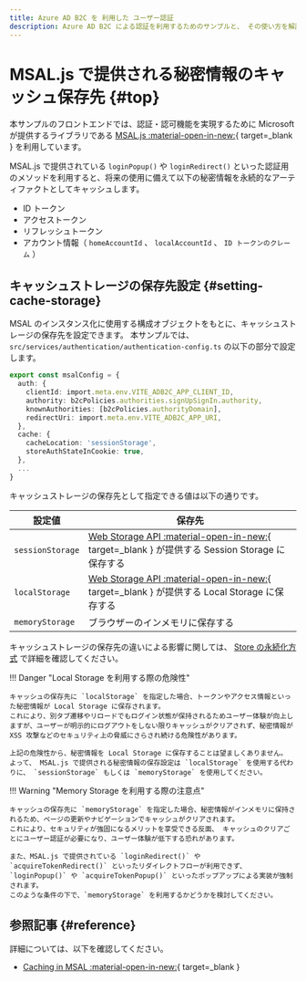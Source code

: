 ```yaml
---
title: Azure AD B2C を 利用した ユーザー認証
description: Azure AD B2C による認証を利用するためのサンプルと、 その使い方を解説します。
---
```


# MSAL.js で提供される秘密情報のキャッシュ保存先 {#top}

本サンプルのフロントエンドでは、認証・認可機能を実現するために Microsoft が提供するライブラリである [MSAL.js :material-open-in-new:](https://www.npmjs.com/package/@azure/msal-browser){ target=_blank } を利用しています。

MSAL.js で提供されている  `loginPopup()` や `loginRedirect()` といった認証用のメソッドを利用すると、将来の使用に備えて以下の秘密情報を永続的なアーティファクトとしてキャッシュします。

- ID トークン
- アクセストークン
- リフレッシュトークン
- アカウント情報（ `homeAccountId` 、 `localAccountId` 、 `ID トークンのクレーム` ）

## キャッシュストレージの保存先設定 {#setting-cache-storage}

MSAL のインスタンス化に使用する構成オブジェクトをもとに、キャッシュストレージの保存先を設定できます。
本サンプルでは、 `src/services/authentication/authentication-config.ts` の以下の部分で設定します。

``` ts title="authentication-config.ts" hl_lines="9"
export const msalConfig = {
  auth: {
    clientId: import.meta.env.VITE_ADB2C_APP_CLIENT_ID,
    authority: b2cPolicies.authorities.signUpSignIn.authority,
    knownAuthorities: [b2cPolicies.authorityDomain],
    redirectUri: import.meta.env.VITE_ADB2C_APP_URI,
  },
  cache: {
    cacheLocation: 'sessionStorage',
    storeAuthStateInCookie: true,
  },
  ...
}
```

キャッシュストレージの保存先として指定できる値は以下の通りです。

| 設定値 | 保存先 |
| ---------------- | --------------------------------------------- |
| `sessionStorage` | [Web Storage API :material-open-in-new:](https://developer.mozilla.org/ja/docs/Web/API/Web_Storage_API){ target=_blank } が提供する Session Storage に保存する |
| `localStorage`   | [Web Storage API :material-open-in-new:](https://developer.mozilla.org/ja/docs/Web/API/Web_Storage_API){ target=_blank } が提供する Local Storage に保存する |
| `memoryStorage`  | ブラウザーのインメモリに保存する |

キャッシュストレージの保存先の違いによる影響に関しては、 [Store の永続化方式](../../app-architecture/client-side-rendering/global-function/store-design-policy.md) で詳細を確認してください。

!!! Danger "Local Storage を利用する際の危険性"

    キャッシュの保存先に `localStorage` を指定した場合、トークンやアクセス情報といった秘密情報が Local Storage に保存されます。
    これにより、別タブ遷移やリロードでもログイン状態が保持されるためユーザー体験が向上しますが、ユーザーが明示的にログアウトをしない限りキャッシュがクリアされず、秘密情報が XSS 攻撃などのセキュリティ上の脅威にさらされ続ける危険性があります。
    
    上記の危険性から、秘密情報を Local Storage に保存することは望ましくありません。
    よって、 MSAL.js で提供される秘密情報の保存設定は `localStorage` を使用する代わりに、 `sessionStorage` もしくは `memoryStorage` を使用してください。

!!! Warning "Memory Storage を利用する際の注意点"

    キャッシュの保存先に `memoryStorage` を指定した場合、秘密情報がインメモリに保持されるため、ページの更新やナビゲーションでキャッシュがクリアされます。
    これにより、セキュリティが強固になるメリットを享受できる反面、 キャッシュのクリアごとにユーザー認証が必要になり、ユーザー体験が低下する恐れがあります。

    また、MSAL.js で提供されている `loginRedirect()` や `acquireTokenRedirect()` といったリダイレクトフローが利用できず、`loginPopup()` や `acquireTokenPopup()` といったポップアップによる実装が強制されます。
    このような条件の下で、`memoryStorage` を利用するかどうかを検討してください。

## 参照記事 {#reference}

詳細については、以下を確認してください。

- [Caching in MSAL :material-open-in-new:](https://github.com/AzureAD/microsoft-authentication-library-for-js/blob/dev/lib/msal-browser/docs/caching.md){ target=_blank }
